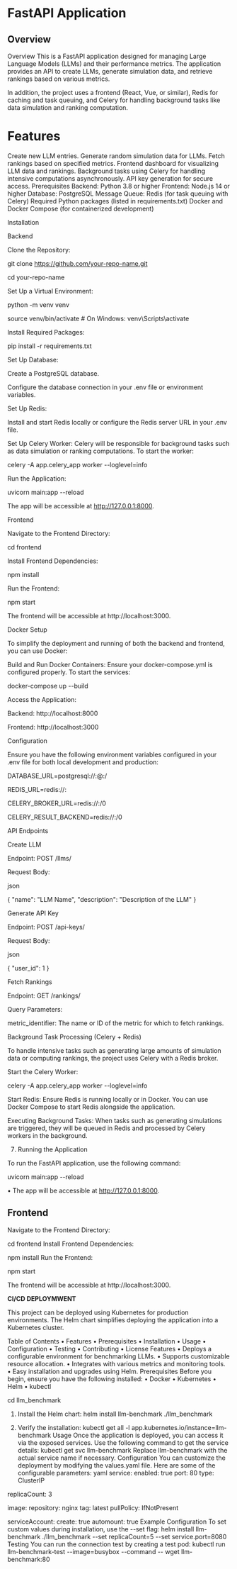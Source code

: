 # FastAPI Application
## Overview

Overview
This is a FastAPI application designed for managing Large Language Models (LLMs) and their performance metrics. The application provides an API to create LLMs, generate simulation data, and retrieve rankings based on various metrics.

In addition, the project uses a frontend (React, Vue, or similar), Redis for caching and task queuing, and Celery for handling background tasks like data simulation and ranking computation.

# Features
Create new LLM entries.
Generate random simulation data for LLMs.
Fetch rankings based on specified metrics.
Frontend dashboard for visualizing LLM data and rankings.
Background tasks using Celery for handling intensive computations asynchronously.
API key generation for secure access.
Prerequisites
Backend: Python 3.8 or higher
Frontend: Node.js 14 or higher
Database: PostgreSQL
Message Queue: Redis (for task queuing with Celery)
Required Python packages (listed in requirements.txt)
Docker and Docker Compose (for containerized development)

Installation

Backend

Clone the Repository:


git clone https://github.com/your-repo-name.git

cd your-repo-name

Set Up a Virtual Environment:

python -m venv venv

source venv/bin/activate  # On Windows: venv\Scripts\activate

Install Required Packages:


pip install -r requirements.txt

Set Up Database:

Create a PostgreSQL database.

Configure the database connection in your .env file or environment variables.

Set Up Redis:

Install and start Redis locally or configure the Redis server URL in your .env file.

Set Up Celery Worker: Celery will be responsible for background tasks such as data simulation or ranking computations. To start the worker:



celery -A app.celery_app worker --loglevel=info

Run the Application:



uvicorn main:app --reload

The app will be accessible at http://127.0.0.1:8000.

Frontend

Navigate to the Frontend Directory:



cd frontend

Install Frontend Dependencies:



npm install

Run the Frontend:



npm start

The frontend will be accessible at http://localhost:3000.

Docker Setup

To simplify the deployment and running of both the backend and frontend, you can use Docker:

Build and Run Docker Containers: Ensure your docker-compose.yml is configured properly. To start the services:



docker-compose up --build

Access the Application:

Backend: http://localhost:8000

Frontend: http://localhost:3000

Configuration

Ensure you have the following environment variables configured in your .env file for both local development and production:



DATABASE_URL=postgresql://<user>:<password>@<host>:<port>/<database>

REDIS_URL=redis://<host>:<port>

CELERY_BROKER_URL=redis://<host>:<port>/0

CELERY_RESULT_BACKEND=redis://<host>:<port>/0

API Endpoints

Create LLM

Endpoint: POST /llms/

Request Body:

json

{
  "name": "LLM Name",
  "description": "Description of the LLM"
}

Generate API Key

Endpoint: POST /api-keys/

Request Body:

json

{
  "user_id": 1
}

Fetch Rankings

Endpoint: GET /rankings/

Query Parameters:

metric_identifier: The name or ID of the metric for which to fetch rankings.

Background Task Processing (Celery + Redis)

To handle intensive tasks such as generating large amounts of simulation data or computing rankings, the project uses Celery with a Redis broker.

Start the Celery Worker:

celery -A app.celery_app worker --loglevel=info

Start Redis: Ensure Redis is running locally or in Docker. You can use Docker Compose to start Redis alongside the application.

Executing Background Tasks: When tasks such as generating simulations are triggered, they will be queued in Redis and processed by Celery workers in the background.

7. Running the Application

To run the FastAPI application, use the following command:

uvicorn main:app --reload

•	The app will be accessible at http://127.0.0.1:8000.


## Frontend
Navigate to the Frontend Directory:

cd frontend
Install Frontend Dependencies:

npm install
Run the Frontend:

npm start

The frontend will be accessible at http://localhost:3000.

**CI/CD DEPLOYMWENT**

This project can be deployed using Kubernetes for production environments. The Helm chart simplifies deploying the application into a Kubernetes cluster.

Table of Contents
•	Features
•	Prerequisites
•	Installation
•	Usage
•	Configuration
•	Testing
•	Contributing
•	License
Features
•	Deploys a configurable environment for benchmarking LLMs.
•	Supports customizable resource allocation.
•	Integrates with various metrics and monitoring tools.
•	Easy installation and upgrades using Helm.
Prerequisites
Before you begin, ensure you have the following installed:
•	Docker
•	Kubernetes
•	Helm
•	kubectl

cd llm_benchmark
1.	Install the Helm chart:
helm install llm-benchmark ./llm_benchmark

3.	Verify the installation:
kubectl get all -l app.kubernetes.io/instance=llm-benchmark
Usage
Once the application is deployed, you can access it via the exposed services. Use the following command to get the service details:
kubectl get svc llm-benchmark
Replace llm-benchmark with the actual service name if necessary.
Configuration
You can customize the deployment by modifying the values.yaml file. Here are some of the configurable parameters:
yaml
service:
  enabled: true
  port: 80
  type: ClusterIP

replicaCount: 3

image:
  repository: nginx
  tag: latest
  pullPolicy: IfNotPresent

serviceAccount:
  create: true
  automount: true
Example Configuration
To set custom values during installation, use the --set flag:
helm install llm-benchmark ./llm_benchmark --set replicaCount=5 --set service.port=8080
Testing
You can run the connection test by creating a test pod:
kubectl run llm-benchmark-test --image=busybox --command -- wget llm-benchmark:80
